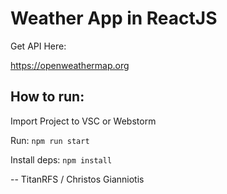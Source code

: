 # Weather App in ReactJS

Get API Here:

https://openweathermap.org

## How to run:

Import Project to VSC or Webstorm

Run: `npm run start`

Install deps: `npm install`


-- TitanRFS / Christos Gianniotis
